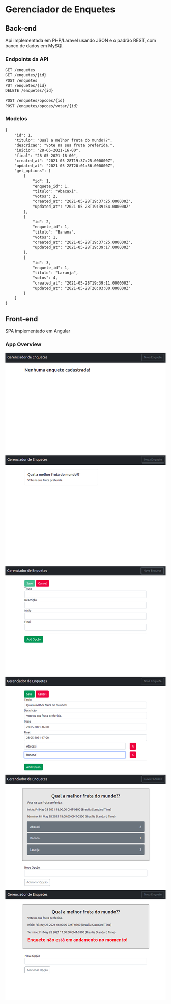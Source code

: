 # Gerenciador de Enquetes

## Back-end

Api implementada em PHP/Laravel usando JSON e o padrão REST, com banco de dados em MySQl.

### Endpoints da API

```
GET /enquetes
GET /enquetes/{id}
POST /enquetes
PUT /enquetes/{id}
DELETE /enquetes/{id}

POST /enquetes/opcoes/{id}
POST /enquetes/opcoes/votar/{id}
```

### Modelos

```
{
    "id": 1,
    "titulo": "Qual a melhor fruta do mundo??",
    "descricao": "Vote na sua fruta preferida.",
    "inicio": "28-05-2021-16-00",
    "final": "28-05-2021-18-00",
    "created_at": "2021-05-28T19:37:25.000000Z",
    "updated_at": "2021-05-28T20:01:56.000000Z",
    "get_options": [
        {
            "id": 1,
            "enquete_id": 1,
            "titulo": "Abacaxi",
            "votos": 2,
            "created_at": "2021-05-28T19:37:25.000000Z",
            "updated_at": "2021-05-28T19:39:54.000000Z"
        },
        {
            "id": 2,
            "enquete_id": 1,
            "titulo": "Banana",
            "votos": 1,
            "created_at": "2021-05-28T19:37:25.000000Z",
            "updated_at": "2021-05-28T19:39:17.000000Z"
        },
        {
            "id": 3,
            "enquete_id": 1,
            "titulo": "Laranja",
            "votos": 4,
            "created_at": "2021-05-28T19:39:11.000000Z",
            "updated_at": "2021-05-28T20:03:00.000000Z"
        }
    ]
}
```

## Front-end

SPA implementado em Angular

### App Overview

![home1](images/home1.png)
![home2](images/home2.png)
![adicionar1](images/adicionar.png)
![adicionar2](images/adicionar2.png)
![enquete1](images/enquete1.png)
![enquete2](images/enquete2.png)



